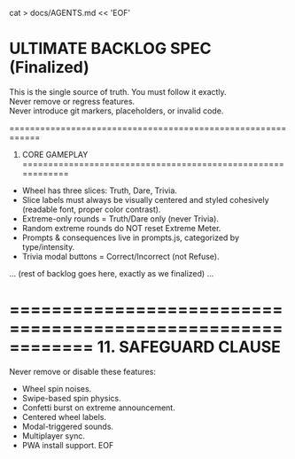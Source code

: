 cat > docs/AGENTS.md << 'EOF'
# ULTIMATE BACKLOG SPEC (Finalized)

This is the single source of truth. You must follow it exactly.  
Never remove or regress features.  
Never introduce git markers, placeholders, or invalid code.  

============================================================
1. CORE GAMEPLAY
============================================================
- Wheel has three slices: Truth, Dare, Trivia.
- Slice labels must always be visually centered and styled cohesively (readable font, proper color contrast).
- Extreme-only rounds = Truth/Dare only (never Trivia).
- Random extreme rounds do NOT reset Extreme Meter.
- Prompts & consequences live in prompts.js, categorized by type/intensity.
- Trivia modal buttons = Correct/Incorrect (not Refuse).

... (rest of backlog goes here, exactly as we finalized) ...

============================================================
11. SAFEGUARD CLAUSE
============================================================
Never remove or disable these features:
- Wheel spin noises.
- Swipe-based spin physics.
- Confetti burst on extreme announcement.
- Centered wheel labels.
- Modal-triggered sounds.
- Multiplayer sync.
- PWA install support.
EOF
